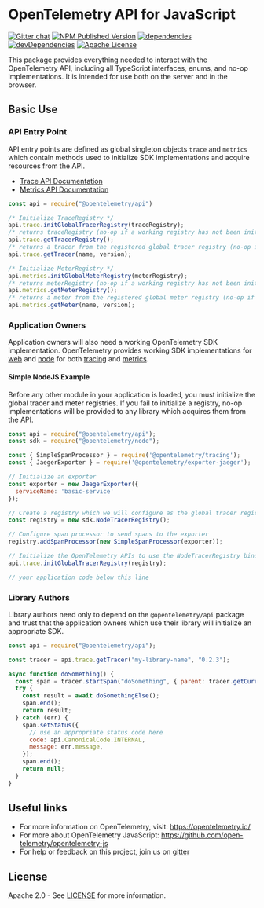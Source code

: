 # OpenTelemetry API for JavaScript
[![Gitter chat][gitter-image]][gitter-url]
[![NPM Published Version][npm-img]][npm-url]
[![dependencies][dependencies-image]][dependencies-url]
[![devDependencies][devDependencies-image]][devDependencies-url]
[![Apache License][license-image]][license-image]

This package provides everything needed to interact with the OpenTelemetry API, including all TypeScript interfaces, enums, and no-op implementations. It is intended for use both on the server and in the browser.

## Basic Use

### API Entry Point

API entry points are defined as global singleton objects `trace` and `metrics` which contain methods used to initialize SDK implementations and acquire resources from the API.

- [Trace API Documentation][trace-api-docs]
- [Metrics API Documentation][metrics-api-docs]

```javascript
const api = require("@opentelemetry/api")

/* Initialize TraceRegistry */
api.trace.initGlobalTracerRegistry(traceRegistry);
/* returns traceRegistry (no-op if a working registry has not been initialized) */
api.trace.getTracerRegistry();
/* returns a tracer from the registered global tracer registry (no-op if a working registry has not been initialized); */
api.trace.getTracer(name, version);

/* Initialize MeterRegistry */
api.metrics.initGlobalMeterRegistry(meterRegistry);
/* returns meterRegistry (no-op if a working registry has not been initialized) */
api.metrics.getMeterRegistry();
/* returns a meter from the registered global meter registry (no-op if a working registry has not been initialized); */
api.metrics.getMeter(name, version);
```

### Application Owners

Application owners will also need a working OpenTelemetry SDK implementation. OpenTelemetry provides working SDK implementations for [web] and [node] for both [tracing] and [metrics].

#### Simple NodeJS Example

Before any other module in your application is loaded, you must initialize the global tracer and meter registries. If you fail to initialize a registry, no-op implementations will be provided to any library which acquires them from the API.

```javascript
const api = require("@opentelemetry/api");
const sdk = require("@opentelemetry/node");

const { SimpleSpanProcessor } = require('@opentelemetry/tracing');
const { JaegerExporter } = require('@opentelemetry/exporter-jaeger');

// Initialize an exporter
const exporter = new JaegerExporter({
  serviceName: 'basic-service'
});

// Create a registry which we will configure as the global tracer registry
const registry = new sdk.NodeTracerRegistry();

// Configure span processor to send spans to the exporter
registry.addSpanProcessor(new SimpleSpanProcessor(exporter));

// Initialize the OpenTelemetry APIs to use the NodeTracerRegistry bindings
api.trace.initGlobalTracerRegistry(registry);

// your application code below this line
```

### Library Authors

Library authors need only to depend on the `@opentelemetry/api` package and trust that the application owners which use their library will initialize an appropriate SDK.

```javascript
const api = require("@opentelemetry/api");

const tracer = api.trace.getTracer("my-library-name", "0.2.3");

async function doSomething() {
  const span = tracer.startSpan("doSomething", { parent: tracer.getCurrentSpan() });
  try {
    const result = await doSomethingElse();
    span.end();
    return result;
  } catch (err) {
    span.setStatus({
      // use an appropriate status code here
      code: api.CanonicalCode.INTERNAL,
      message: err.message,
    });
    span.end();
    return null;
  }
}
```


## Useful links
- For more information on OpenTelemetry, visit: <https://opentelemetry.io/>
- For more about OpenTelemetry JavaScript: <https://github.com/open-telemetry/opentelemetry-js>
- For help or feedback on this project, join us on [gitter][gitter-url]

## License

Apache 2.0 - See [LICENSE][license-url] for more information.

[gitter-image]: https://badges.gitter.im/open-telemetry/opentelemetry-js.svg
[gitter-url]: https://gitter.im/open-telemetry/opentelemetry-node?utm_source=badge&utm_medium=badge&utm_campaign=pr-badge&utm_content=badge
[license-url]: https://github.com/open-telemetry/opentelemetry-js/blob/master/LICENSE
[license-image]: https://img.shields.io/badge/license-Apache_2.0-green.svg?style=flat
[dependencies-image]: https://david-dm.org/open-telemetry/opentelemetry-js/status.svg?path=packages/opentelemetry-api
[dependencies-url]: https://david-dm.org/open-telemetry/opentelemetry-js?path=packages%2Fopentelemetry-api
[devDependencies-image]: https://david-dm.org/open-telemetry/opentelemetry-js/dev-status.svg?path=packages/opentelemetry-api
[devDependencies-url]: https://david-dm.org/open-telemetry/opentelemetry-js?path=packages%2Fopentelemetry-api&type=dev
[npm-url]: https://www.npmjs.com/package/@opentelemetry/api
[npm-img]: https://badge.fury.io/js/%40opentelemetry%2Ftypes.svg

[trace-api-docs]: https://open-telemetry.github.io/opentelemetry-js/classes/traceapi.html
[metrics-api-docs]: https://open-telemetry.github.io/opentelemetry-js/classes/metricsapi.html

[web]: https://github.com/open-telemetry/opentelemetry-js/tree/master/packages/opentelemetry-web
[tracing]: https://github.com/open-telemetry/opentelemetry-js/tree/master/packages/opentelemetry-tracing
[node]: https://github.com/open-telemetry/opentelemetry-js/tree/master/packages/opentelemetry-node
[metrics]: https://github.com/open-telemetry/opentelemetry-js/tree/master/packages/opentelemetry-metrics